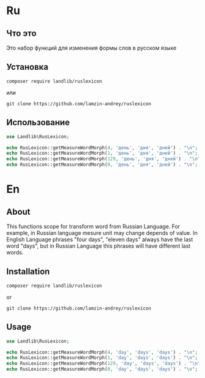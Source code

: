 # Ru

## Что это

Это набор функций для изменения формы слов в русском языке

## Установка

`composer require landlib/ruslexicon`

или

`git clone https://github.com/lamzin-andrey/ruslexicon`

## Использование

```php
use Landlib\RusLexicon;

echo RusLexicon::getMeasureWordMorph(4, 'день', 'дня', 'дней') . "\n";   //> дня
echo RusLexicon::getMeasureWordMorph(1, 'день', 'дня', 'дней') . "\n";   //> день
echo RusLexicon::getMeasureWordMorph(129, 'день', 'дня', 'дней') . "\n"; //> дней
echo RusLexicon::getMeasureWordMorph(0, 'день', 'дня', 'дней') . "\n";   //> дней
```

# En

## About

This functions scope for transform word from Russian Language. For example, in Russian language mesure unit may change depends of value.
In English Language phrases "four days",  "eleven days" always have the last word "days", but in Russian Language this phrases
will have different last words.

## Installation

`composer require landlib/ruslexicon`

or

`git clone https://github.com/lamzin-andrey/ruslexicon`

## Usage

```php
use Landlib\RusLexicon;

echo RusLexicon::getMeasureWordMorph(4, 'day', 'days', 'days') . "\n";   //> days
echo RusLexicon::getMeasureWordMorph(1, 'day', 'days', 'days') . "\n";   //> day
echo RusLexicon::getMeasureWordMorph(129, 'day', 'days', 'days') . "\n"; //> days
echo RusLexicon::getMeasureWordMorph(0, 'day', 'days', 'days') . "\n";   //> days
```
